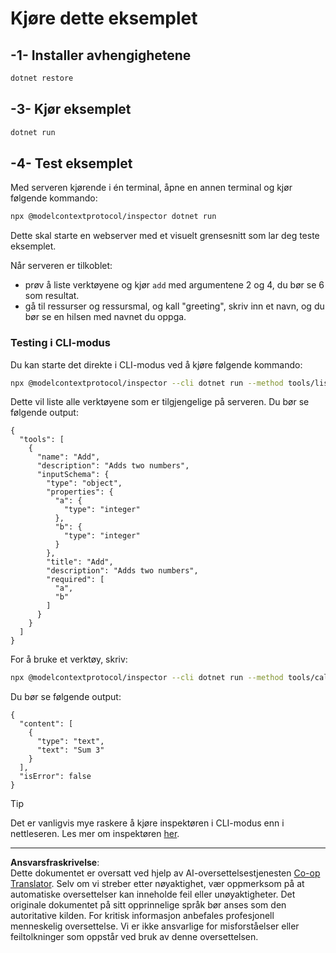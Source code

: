 <!--
CO_OP_TRANSLATOR_METADATA:
{
  "original_hash": "92af35e8c34923031f3d228dffad9ebb",
  "translation_date": "2025-09-03T16:10:54+00:00",
  "source_file": "03-GettingStarted/01-first-server/solution/dotnet/README.md",
  "language_code": "no"
}
-->
# Kjøre dette eksemplet

## -1- Installer avhengighetene

```bash
dotnet restore
```

## -3- Kjør eksemplet

```bash
dotnet run
```

## -4- Test eksemplet

Med serveren kjørende i én terminal, åpne en annen terminal og kjør følgende kommando:

```bash
npx @modelcontextprotocol/inspector dotnet run
```

Dette skal starte en webserver med et visuelt grensesnitt som lar deg teste eksemplet.

Når serveren er tilkoblet:

- prøv å liste verktøyene og kjør `add` med argumentene 2 og 4, du bør se 6 som resultat.
- gå til ressurser og ressursmal, og kall "greeting", skriv inn et navn, og du bør se en hilsen med navnet du oppga.

### Testing i CLI-modus

Du kan starte det direkte i CLI-modus ved å kjøre følgende kommando:

```bash
npx @modelcontextprotocol/inspector --cli dotnet run --method tools/list
```

Dette vil liste alle verktøyene som er tilgjengelige på serveren. Du bør se følgende output:

```text
{
  "tools": [
    {
      "name": "Add",
      "description": "Adds two numbers",
      "inputSchema": {
        "type": "object",
        "properties": {
          "a": {
            "type": "integer"
          },
          "b": {
            "type": "integer"
          }
        },
        "title": "Add",
        "description": "Adds two numbers",
        "required": [
          "a",
          "b"
        ]
      }
    }
  ]
}
```

For å bruke et verktøy, skriv:

```bash
npx @modelcontextprotocol/inspector --cli dotnet run --method tools/call --tool-name Add --tool-arg a=1 --tool-arg b=2
```

Du bør se følgende output:

```text
{
  "content": [
    {
      "type": "text",
      "text": "Sum 3"
    }
  ],
  "isError": false
}
```

> [!TIP]
> Det er vanligvis mye raskere å kjøre inspektøren i CLI-modus enn i nettleseren.
> Les mer om inspektøren [her](https://github.com/modelcontextprotocol/inspector).

---

**Ansvarsfraskrivelse**:  
Dette dokumentet er oversatt ved hjelp av AI-oversettelsestjenesten [Co-op Translator](https://github.com/Azure/co-op-translator). Selv om vi streber etter nøyaktighet, vær oppmerksom på at automatiske oversettelser kan inneholde feil eller unøyaktigheter. Det originale dokumentet på sitt opprinnelige språk bør anses som den autoritative kilden. For kritisk informasjon anbefales profesjonell menneskelig oversettelse. Vi er ikke ansvarlige for misforståelser eller feiltolkninger som oppstår ved bruk av denne oversettelsen.